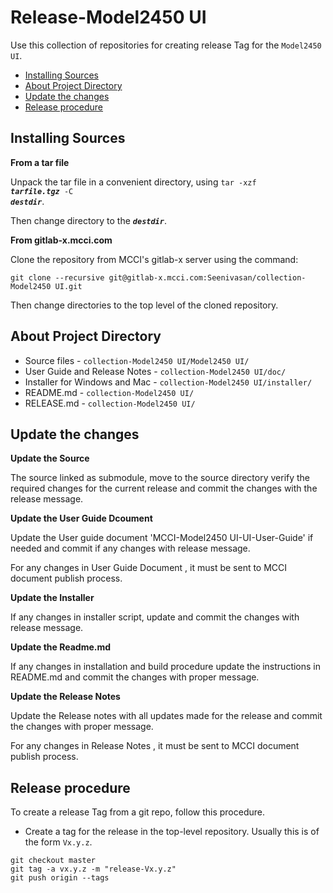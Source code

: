 # Release-Model2450 UI

Use this collection of repositories for creating release Tag for the `Model2450 UI`.
<!-- TOC depthFrom:2 updateOnSave:true -->

- [Installing Sources](#installing-sources)
- [About Project Directory](#about-project-directory)
- [Update the changes](#update-the-changes)
- [Release procedure](#release-procedure)

<!-- /TOC -->

## Installing Sources

<strong>From a tar file</strong>

Unpack the tar file in a convenient directory, using <code>tar -xzf <em><strong>tarfile.tgz</strong></em> -C <em><strong>destdir</strong></em></code>.

Then change directory to the <code><em><strong>destdir</strong></em></code>.

<strong>From gitlab-x.mcci.com</strong>

Clone the repository from MCCI's gitlab-x server using the command:

```shell
git clone --recursive git@gitlab-x.mcci.com:Seenivasan/collection-Model2450 UI.git
```

Then change directories to the top level of the cloned repository.

## About Project Directory

* Source files - `collection-Model2450 UI/Model2450 UI/`
* User Guide and Release Notes   - `collection-Model2450 UI/doc/`
* Installer for Windows and Mac  - `collection-Model2450 UI/installer/`
* README.md  - `collection-Model2450 UI/`
* RELEASE.md - `collection-Model2450 UI/`

## Update the changes

<strong>Update the Source</strong>

The source linked as submodule, move to the source directory verify the required changes for the current release and commit the changes with the release message.

<strong>Update the User Guide Dcoument</strong>

Update the User guide document 'MCCI-Model2450 UI-UI-User-Guide' if needed and commit if any changes with release message.

For any changes in User Guide Document , it must be sent to MCCI document publish process.

<strong>Update the Installer</strong>

If any changes in installer script, update and commit the changes with release message.

<strong>Update the Readme.md</strong>

If any changes in installation and build procedure update the instructions in README.md and commit the changes with proper message.

<strong>Update the Release Notes</strong>

Update the Release notes with all updates made for the release and commit the changes with proper message.

For any changes in Release Notes , it must be sent to MCCI document publish process.


## Release procedure

To create a release Tag from a git repo, follow this procedure.

- Create a tag for the release in the top-level repository. Usually this is of the form `Vx.y.z`.

```shell
git checkout master
git tag -a vx.y.z -m "release-Vx.y.z"
git push origin --tags
```
